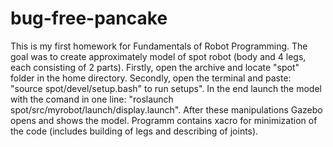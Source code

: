 # bug-free-pancake
This is my first homework for Fundamentals of Robot Programming.
The goal was to create approximately model of spot robot (body and 4 legs, each consisting of 2 parts).
Firstly, open the archive and locate "spot" folder in the home directory.
Secondly, open the terminal and paste: "source spot/devel/setup.bash" to run setups".
In the end launch the model with the comand in one line: "roslaunch spot/src/myrobot/launch/display.launch".
After these manipulations Gazebo opens and shows the model.
Programm contains xacro for minimization of the code (includes building of legs and describing of joints).


